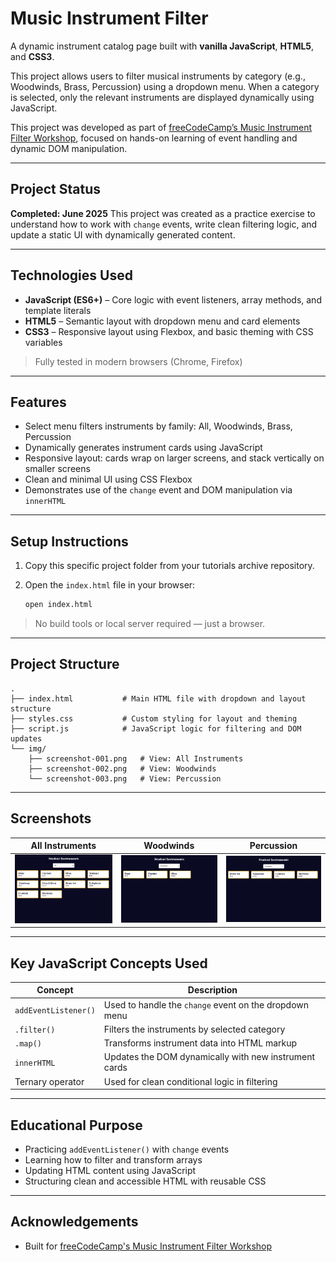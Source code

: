 
# Music Instrument Filter

A dynamic instrument catalog page built with **vanilla JavaScript**, **HTML5**, and **CSS3**.

This project allows users to filter musical instruments by category (e.g., Woodwinds, Brass, Percussion) using a dropdown menu. When a category is selected, only the relevant instruments are displayed dynamically using JavaScript.

This project was developed as part of [freeCodeCamp’s Music Instrument Filter Workshop](https://www.freecodecamp.org/learn/full-stack-developer/workshop-music-instrument-filter/), focused on hands-on learning of event handling and dynamic DOM manipulation.

---

## Project Status

**Completed: June 2025**
This project was created as a practice exercise to understand how to work with `change` events, write clean filtering logic, and update a static UI with dynamically generated content.

---

## Technologies Used

* **JavaScript (ES6+)** – Core logic with event listeners, array methods, and template literals
* **HTML5** – Semantic layout with dropdown menu and card elements
* **CSS3** – Responsive layout using Flexbox, and basic theming with CSS variables

> Fully tested in modern browsers (Chrome, Firefox)

---

## Features

* Select menu filters instruments by family: All, Woodwinds, Brass, Percussion
* Dynamically generates instrument cards using JavaScript
* Responsive layout: cards wrap on larger screens, and stack vertically on smaller screens
* Clean and minimal UI using CSS Flexbox
* Demonstrates use of the `change` event and DOM manipulation via `innerHTML`

---

## Setup Instructions

1. Copy this specific project folder from your tutorials archive repository.
2. Open the `index.html` file in your browser:

   ```bash
   open index.html
   ```

> No build tools or local server required — just a browser.

---

## Project Structure

```
.
├── index.html           # Main HTML file with dropdown and layout structure
├── styles.css           # Custom styling for layout and theming
├── script.js            # JavaScript logic for filtering and DOM updates
└── img/
    ├── screenshot-001.png   # View: All Instruments
    ├── screenshot-002.png   # View: Woodwinds
    └── screenshot-003.png   # View: Percussion
```

---

## Screenshots

| All Instruments                                 | Woodwinds                                       | Percussion                                      |
| ----------------------------------------------- | ----------------------------------------------- | ----------------------------------------------- |
| <img src="img/screenshot-001.png" width="250"/> | <img src="img/screenshot-002.png" width="250"/> | <img src="img/screenshot-003.png" width="250"/> |


---

## Key JavaScript Concepts Used

| Concept              | Description                                            |
| -------------------- | ------------------------------------------------------ |
| `addEventListener()` | Used to handle the `change` event on the dropdown menu |
| `.filter()`          | Filters the instruments by selected category           |
| `.map()`             | Transforms instrument data into HTML markup            |
| `innerHTML`          | Updates the DOM dynamically with new instrument cards  |
| Ternary operator     | Used for clean conditional logic in filtering          |

---

## Educational Purpose

* Practicing `addEventListener()` with `change` events
* Learning how to filter and transform arrays
* Updating HTML content using JavaScript
* Structuring clean and accessible HTML with reusable CSS

---

## Acknowledgements

* Built for [freeCodeCamp's Music Instrument Filter Workshop](https://www.freecodecamp.org/learn/full-stack-developer/workshop-music-instrument-filter/)
